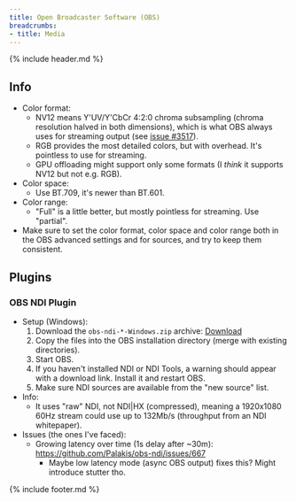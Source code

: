 ```yaml
---
title: Open Broadcaster Software (OBS)
breadcrumbs:
- title: Media
---
```

{% include header.md %}

## Info

- Color format:
    - NV12 means Y'UV/Y'CbCr 4:2:0 chroma subsampling (chroma resolution halved in both dimensions), which is what OBS always uses for streaming output (see [issue #3517](https://github.com/obsproject/obs-studio/issues/3517)).
    - RGB provides the most detailed colors, but with overhead. It's pointless to use for streaming.
    - GPU offloading might support only some formats (I _think_ it supports NV12 but not e.g. RGB).
- Color space:
    - Use BT.709, it's newer than BT.601.
- Color range:
    - "Full" is a little better, but mostly pointless for streaming. Use "partial".
- Make sure to set the color format, color space and color range both in the OBS advanced settings and for sources, and try to keep them consistent.

## Plugins

### OBS NDI Plugin

- Setup (Windows):
    1. Download the `obs-ndi-*-Windows.zip` archive: [Download](https://github.com/Palakis/obs-ndi/releases)
    1. Copy the files into the OBS installation directory (merge with existing directories).
    1. Start OBS.
    1. If you haven't installed NDI or NDI Tools, a warning should appear with a download link. Install it and restart OBS.
    1. Make sure NDI sources are available from the "new source" list.
- Info:
    - It uses "raw" NDI, not NDI\|HX (compressed), meaning a 1920x1080 60Hz stream could use up to 132Mb/s (throughput from an NDI whitepaper).
- Issues (the ones I've faced):
    - Growing latency over time (1s delay after ~30m): https://github.com/Palakis/obs-ndi/issues/667
        - Maybe low latency mode (async OBS output) fixes this? Might introduce stutter tho.

{% include footer.md %}
